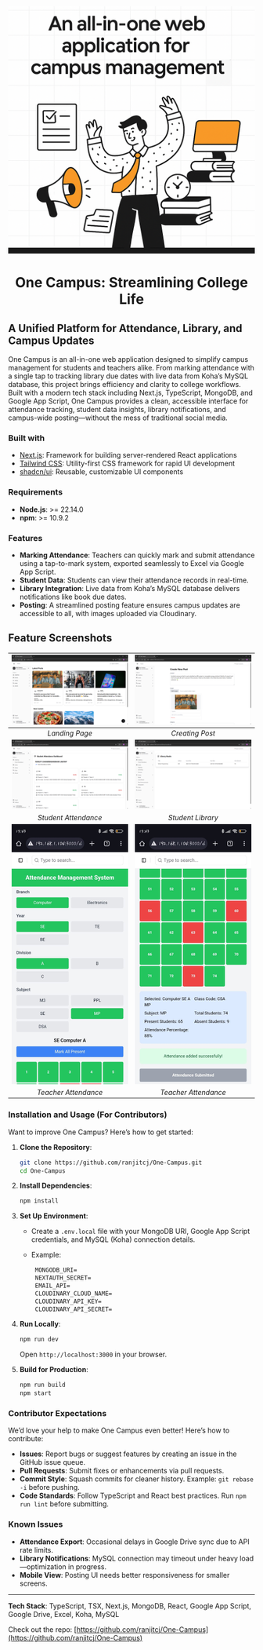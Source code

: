 [![](.github/screenshots/poster.png)](https://www.getinboxzero.com)

<p align="center">
    <h1 align="center">One Campus: Streamlining College Life</h1>
</p>

## A Unified Platform for Attendance, Library, and Campus Updates

One Campus is an all-in-one web application designed to simplify campus management for students and teachers alike. From marking attendance with a single tap to tracking library due dates with live data from Koha’s MySQL database, this project brings efficiency and clarity to college workflows. Built with a modern tech stack including Next.js, TypeScript, MongoDB, and Google App Script, One Campus provides a clean, accessible interface for attendance tracking, student data insights, library notifications, and campus-wide posting—without the mess of traditional social media.

### Built with

- [Next.js](https://nextjs.org/): Framework for building server-rendered React applications
- [Tailwind CSS](https://tailwindcss.com/): Utility-first CSS framework for rapid UI development
- [shadcn/ui](https://ui.shadcn.com/): Reusable, customizable UI components

### Requirements

- **Node.js**: >= 22.14.0
- **npm**: >= 10.9.2

### Features

- **Marking Attendance**: Teachers can quickly mark and submit attendance using a tap-to-mark system, exported seamlessly to Excel via Google App Script.
- **Student Data**: Students can view their attendance records in real-time.
- **Library Integration**: Live data from Koha’s MySQL database delivers notifications like book due dates.
- **Posting**: A streamlined posting feature ensures campus updates are accessible to all, with images uploaded via Cloudinary.

## Feature Screenshots

|         ![Landing Page](.github/screenshots/Landing%20Page.png)         |             ![Creating Post](.github/screenshots/Post.png)              |
| :---------------------------------------------------------------------: | :---------------------------------------------------------------------: |
|                             _Landing Page_                              |                             _Creating Post_                             |
|   ![Student Attendance](.github/screenshots/Student%20Attendance.png)   |  ![Student Library](.github/screenshots/Student%20Library%20Data.png)   |
|                          _Student Attendance_                           |                            _Student Library_                            |
| ![Teacher Attendance](.github/screenshots/Teacher%20Attendance%201.jpg) | ![Teacher Attendance](.github/screenshots/Teacher%20Attendance%202.jpg) |
|                          _Teacher Attendance_                           |                          _Teacher Attendance_                           |

### Installation and Usage (For Contributors)

Want to improve One Campus? Here’s how to get started:

1. **Clone the Repository**:
   ```bash
   git clone https://github.com/ranjitcj/One-Campus.git
   cd One-Campus
   ```
2. **Install Dependencies**:
   ```bash
   npm install
   ```
3. **Set Up Environment**:

   - Create a `.env.local` file with your MongoDB URI, Google App Script credentials, and MySQL (Koha) connection details.
   - Example:

     ```
      MONGODB_URI=
      NEXTAUTH_SECRET=
      EMAIL_API=
      CLOUDINARY_CLOUD_NAME=
      CLOUDINARY_API_KEY=
      CLOUDINARY_API_SECRET=
     ```

4. **Run Locally**:
   ```bash
   npm run dev
   ```
   Open `http://localhost:3000` in your browser.
5. **Build for Production**:
   ```bash
   npm run build
   npm start
   ```

### Contributor Expectations

We’d love your help to make One Campus even better! Here’s how to contribute:

- **Issues**: Report bugs or suggest features by creating an issue in the GitHub issue queue.
- **Pull Requests**: Submit fixes or enhancements via pull requests.
- **Commit Style**: Squash commits for cleaner history. Example: `git rebase -i` before pushing.
- **Code Standards**: Follow TypeScript and React best practices. Run `npm run lint` before submitting.

### Known Issues

- **Attendance Export**: Occasional delays in Google Drive sync due to API rate limits.
- **Library Notifications**: MySQL connection may timeout under heavy load—optimization in progress.
- **Mobile View**: Posting UI needs better responsiveness for smaller screens.

---

**Tech Stack**: TypeScript, TSX, Next.js, MongoDB, React, Google App Script, Google Drive, Excel, Koha, MySQL

Check out the repo: [https://github.com/ranjitcj/One-Campus](https://github.com/ranjitcj/One-Campus)

